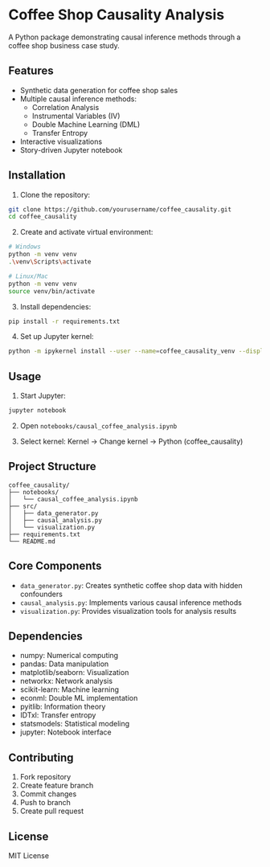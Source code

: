 # Coffee Shop Causality Analysis

A Python package demonstrating causal inference methods through a coffee shop business case study.

## Features

- Synthetic data generation for coffee shop sales
- Multiple causal inference methods:
  - Correlation Analysis
  - Instrumental Variables (IV)
  - Double Machine Learning (DML)
  - Transfer Entropy
- Interactive visualizations
- Story-driven Jupyter notebook

## Installation

1. Clone the repository:
```bash
git clone https://github.com/yourusername/coffee_causality.git
cd coffee_causality
```

2. Create and activate virtual environment:
```bash
# Windows
python -m venv venv
.\venv\Scripts\activate

# Linux/Mac
python -m venv venv
source venv/bin/activate
```

3. Install dependencies:
```bash
pip install -r requirements.txt
```

4. Set up Jupyter kernel:
```bash
python -m ipykernel install --user --name=coffee_causality_venv --display-name "Python (coffee_causality)"
```

## Usage

1. Start Jupyter:
```bash
jupyter notebook
```

2. Open `notebooks/causal_coffee_analysis.ipynb`

3. Select kernel: Kernel → Change kernel → Python (coffee_causality)

## Project Structure

```
coffee_causality/
├── notebooks/
│   └── causal_coffee_analysis.ipynb
├── src/
│   ├── data_generator.py
│   ├── causal_analysis.py
│   └── visualization.py
├── requirements.txt
└── README.md
```

## Core Components

- `data_generator.py`: Creates synthetic coffee shop data with hidden confounders
- `causal_analysis.py`: Implements various causal inference methods
- `visualization.py`: Provides visualization tools for analysis results

## Dependencies

- numpy: Numerical computing
- pandas: Data manipulation
- matplotlib/seaborn: Visualization
- networkx: Network analysis
- scikit-learn: Machine learning
- econml: Double ML implementation
- pyitlib: Information theory
- IDTxl: Transfer entropy
- statsmodels: Statistical modeling
- jupyter: Notebook interface

## Contributing

1. Fork repository
2. Create feature branch
3. Commit changes
4. Push to branch
5. Create pull request

## License

MIT License